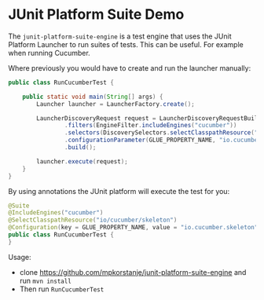 JUnit Platform Suite Demo
=========================

The `junit-platform-suite-engine` is a test engine that uses the JUnit Platform
Launcher to run suites of tests. This can be useful. For example when running
Cucumber.

Where previously you would have to create and run the launcher manually:

```java
public class RunCucumberTest {

    public static void main(String[] args) {
        Launcher launcher = LauncherFactory.create();

        LauncherDiscoveryRequest request = LauncherDiscoveryRequestBuilder.request()
                .filters(EngineFilter.includeEngines("cucumber"))
                .selectors(DiscoverySelectors.selectClasspathResource("io/cucumber/skeleton"))
                .configurationParameter(GLUE_PROPERTY_NAME, "io.cucumber.skeleton")
                .build();

        launcher.execute(request);
    }
}
```

By using annotations the JUnit platform will execute the test for you:   

```java
@Suite
@IncludeEngines("cucumber")
@SelectClasspathResource("io/cucumber/skeleton")
@Configuration(key = GLUE_PROPERTY_NAME, value = "io.cucumber.skeleton")
public class RunCucumberTest {
}
```

Usage:
 * clone https://github.com/mpkorstanje/junit-platform-suite-engine and run `mvn install`
 * Then run `RunCucumberTest`   
